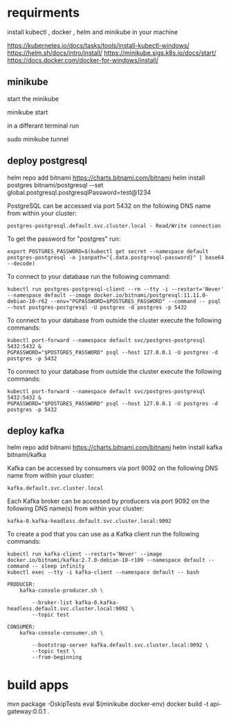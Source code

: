 # requirments 
install kubectl , docker , helm and minikube in your machine 

https://kubernetes.io/docs/tasks/tools/install-kubectl-windows/
https://helm.sh/docs/intro/install/
https://minikube.sigs.k8s.io/docs/start/
https://docs.docker.com/docker-for-windows/install/

## minikube 

start the minikube 

minikube start 

in a differant terminal run 

sudo minikube tunnel

## deploy postgresql 


helm repo add bitnami https://charts.bitnami.com/bitnami
helm install postgres bitnami/postgresql --set global.postgresql.postgresqlPassword=test@1234



PostgreSQL can be accessed via port 5432 on the following DNS name from within your cluster:

    postgres-postgresql.default.svc.cluster.local - Read/Write connection

To get the password for "postgres" run:

    export POSTGRES_PASSWORD=$(kubectl get secret --namespace default postgres-postgresql -o jsonpath="{.data.postgresql-password}" | base64 --decode)

To connect to your database run the following command:

    kubectl run postgres-postgresql-client --rm --tty -i --restart='Never' --namespace default --image docker.io/bitnami/postgresql:11.11.0-debian-10-r62 --env="PGPASSWORD=$POSTGRES_PASSWORD" --command -- psql --host postgres-postgresql -U postgres -d postgres -p 5432



To connect to your database from outside the cluster execute the following commands:

    kubectl port-forward --namespace default svc/postgres-postgresql 5432:5432 &
    PGPASSWORD="$POSTGRES_PASSWORD" psql --host 127.0.0.1 -U postgres -d postgres -p 5432


To connect to your database from outside the cluster execute the following commands:

    kubectl port-forward --namespace default svc/postgres-postgresql 5432:5432 &
    PGPASSWORD="$POSTGRES_PASSWORD" psql --host 127.0.0.1 -U postgres -d postgres -p 5432


## deploy kafka 

helm repo add bitnami https://charts.bitnami.com/bitnami
helm install kafka bitnami/kafka

Kafka can be accessed by consumers via port 9092 on the following DNS name from within your cluster:

    kafka.default.svc.cluster.local

Each Kafka broker can be accessed by producers via port 9092 on the following DNS name(s) from within your cluster:

    kafka-0.kafka-headless.default.svc.cluster.local:9092

To create a pod that you can use as a Kafka client run the following commands:

    kubectl run kafka-client --restart='Never' --image docker.io/bitnami/kafka:2.7.0-debian-10-r109 --namespace default --command -- sleep infinity
    kubectl exec --tty -i kafka-client --namespace default -- bash

    PRODUCER:
        kafka-console-producer.sh \
            
            --broker-list kafka-0.kafka-headless.default.svc.cluster.local:9092 \
            --topic test

    CONSUMER:
        kafka-console-consumer.sh \
            
            --bootstrap-server kafka.default.svc.cluster.local:9092 \
            --topic test \
            --from-beginning


# build apps 

mvn package -DskipTests 
eval $(minikube docker-env)
docker build -t api-gateway:0.0.1 .